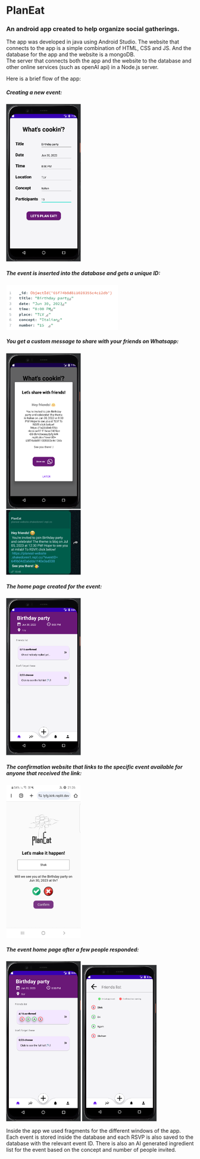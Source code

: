 # PlanEat
### An android app created to help organize social gatherings.
The app was developed in java using Android Studio. The website that connects to the app is a simple combination of HTML, CSS and JS. And the database for the app and the website is a mongoDB. <br>
The server that connects both the app and the website to the database and other online services (such as openAI api) in a Node.js server.

Here is a brief flow of the app:

##### Creating a new event:<br>
<img src="ScreenShots/CreateEvent.png" alt="CreateEvent" width="200">

##### The event is inserted into the database and gets a unique ID:<br>
<img src="ScreenShots/DataBase.png" alt="DataBase" width="300">

##### You get a custom message to share with your friends on Whatsapp:<br>
<img src="ScreenShots/Invite.png" alt="Invite" width="200"> <br>
<img src="ScreenShots/Whatsapp.jpg" alt="Whatsapp" width="200">

##### The home page created for the event:<br>
<img src="ScreenShots/HomePage1.png" alt="HomePage1" width="200">

##### The confirmation website that links to the specific event available for anyone that received the link:<br>
<img src="ScreenShots/RSVP.jpg" alt="RSVP" width="200">

##### The event home page after a few people responded:<br>
<img src="ScreenShots/HomePage2.png" alt="HomePage2" width="200">
<img src="ScreenShots/Confirmations.png" alt="Confirmations" width="200">
<br>

Inside the app we used fragments for the different windows of the app. Each event is stored inside the database and each RSVP is also saved to the database with the relevant event ID. There is also an AI generated ingredient list for the event based on the concept and number of people invited.